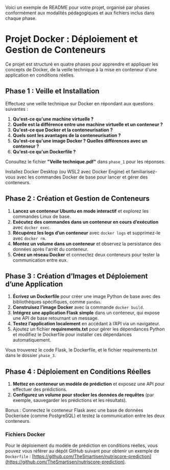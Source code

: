 Voici un exemple de README pour votre projet, organisé par phases conformément aux modalités pédagogiques et aux fichiers inclus dans chaque phase.

# Projet Docker : Déploiement et Gestion de Conteneurs

Ce projet est structuré en quatre phases pour apprendre et appliquer les concepts de Docker, de la veille technique à la mise en conteneur d'une application en conditions réelles.

## Phase 1 : Veille et Installation

Effectuez une veille technique sur Docker en répondant aux questions suivantes :

1. **Qu'est-ce qu'une machine virtuelle ?**
2. **Quelle est la différence entre une machine virtuelle et un conteneur ?**
3. **Qu'est-ce que Docker et la conteneurisation ?**
4. **Quels sont les avantages de la conteneurisation ?**
5. **Qu'est-ce qu'une image Docker ? Quelles différences avec un conteneur ?**
6. **Qu'est-ce qu'un Dockerfile ?**

Consultez le fichier **"Veille technique.pdf"** dans `phase_1` pour les réponses.

Installez Docker Desktop (ou WSL2 avec Docker Engine) et familiarisez-vous avec les commandes Docker de base pour lancer et gérer des conteneurs.

## Phase 2 : Création et Gestion de Conteneurs

1. **Lancez un conteneur Ubuntu en mode interactif** et explorez les commandes Linux de base.
2. **Exécutez des commandes dans un conteneur en cours d’exécution** avec `docker exec`.
3. **Récupérez les logs d’un conteneur** avec `docker logs` et supprimez-le avec `docker rm`.
4. **Montez un volume dans un conteneur** et observez la persistance des données après l'arrêt du conteneur.
5. **Créez un réseau Docker** et connectez deux conteneurs pour tester la communication entre eux.

## Phase 3 : Création d’Images et Déploiement d’une Application

1. **Écrivez un Dockerfile** pour créer une image Python de base avec des bibliothèques spécifiques, comme `pandas`.
2. **Construisez l’image Docker** avec la commande `docker build`.
3. **Intégrez une application Flask simple** dans un conteneur, qui expose une API de base retournant un message.
4. **Testez l’application localement** en accédant à l’API via un navigateur.
5. Ajoutez un fichier **requirements.txt** pour gérer les dépendances Python et modifiez le Dockerfile pour installer ces dépendances automatiquement.

Vous trouverez le code Flask, le Dockerfile, et le fichier requirements.txt dans le dossier `phase_3`.

## Phase 4 : Déploiement en Conditions Réelles

1. **Mettez en conteneur un modèle de prédiction** et exposez une API pour effectuer des prédictions.
2. **Configurez un volume pour stocker les données de requêtes** (par exemple, sauvegarder les prédictions et les résultats).

Bonus : Connectez le conteneur Flask avec une base de données Dockerisée (comme PostgreSQL) et testez la communication entre les deux conteneurs.

### Fichiers Docker

Pour le déploiement du modèle de prédiction en conditions réelles, vous pouvez vous référer au dépôt GitHub suivant pour obtenir un exemple de `Dockerfile` : [https://github.com/TheSmartisen/nutriscore-prediction](https://github.com/TheSmartisen/nutriscore-prediction).
